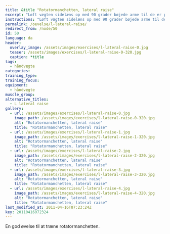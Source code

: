 ```yaml
---
title: &title "Rotatormanchetten, lateral raise"
excerpt: "Løft vægten sidelæns op med 90 grader bøjede arme til de er på højde med skuldrene. Herfra roterer du i overarmen så underarmene bliver lodrette, men overarmen bliver på samme sted. Sænk langsomt ned, hvor du laver de to trin baglæns."
instructions: "Løft vægten sidelæns op med 90 grader bøjede arme til de er på højde med skuldrene. Herfra roterer du i overarmen så underarmene bliver lodrette, men overarmen bliver på samme sted. Sænk langsomt ned, hvor du laver de to trin baglæns."
permalink: /oevelse/l-lateral-raise/
redirect_from: /node/50
id: 50
language: da
header:
  overlay_image: /assets/images/exercises/l-lateral-raise-0.jpg
  teaser: /assets/images/exercises/l-lateral-raise-0-320.jpg
  caption: *title
tags:
  - håndvægte
categories:
training_type: 
training_focus: 
equipment:
  - håndvægte
muscle_group:
alternative_titles:
  - L lateral raise
gallery:
  - url: /assets/images/exercises/l-lateral-raise-0.jpg
    image_path: /assets/images/exercises/l-lateral-raise-0-320.jpg
    alt: "Rotatormanchetten, lateral raise"
    title: "Rotatormanchetten, lateral raise"
  - url: /assets/images/exercises/l-lateral-raise-1.jpg
    image_path: /assets/images/exercises/l-lateral-raise-1-320.jpg
    alt: "Rotatormanchetten, lateral raise"
    title: "Rotatormanchetten, lateral raise"
  - url: /assets/images/exercises/l-lateral-raise-2.jpg
    image_path: /assets/images/exercises/l-lateral-raise-2-320.jpg
    alt: "Rotatormanchetten, lateral raise"
    title: "Rotatormanchetten, lateral raise"
  - url: /assets/images/exercises/l-lateral-raise-3.jpg
    image_path: /assets/images/exercises/l-lateral-raise-3-320.jpg
    alt: "Rotatormanchetten, lateral raise"
    title: "Rotatormanchetten, lateral raise"
  - url: /assets/images/exercises/l-lateral-raise-4.jpg
    image_path: /assets/images/exercises/l-lateral-raise-4-320.jpg
    alt: "Rotatormanchetten, lateral raise"
    title: "Rotatormanchetten, lateral raise"
last_modified_at: 2011-04-16T07:23:24Z
key: 20110416072324
---
```


En god øvelse til at træne rotatormanchetten.
